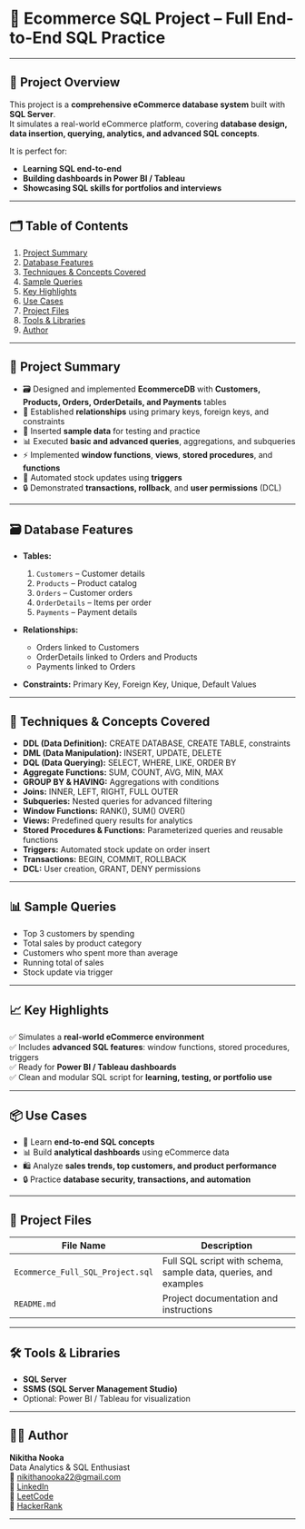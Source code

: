 # 🛒 Ecommerce SQL Project – Full End-to-End SQL Practice
---

## 📌 Project Overview

This project is a **comprehensive eCommerce database system** built with **SQL Server**.  
It simulates a real-world eCommerce platform, covering **database design, data insertion, querying, analytics, and advanced SQL concepts**.  

It is perfect for:
- **Learning SQL end-to-end**  
- **Building dashboards in Power BI / Tableau**  
- **Showcasing SQL skills for portfolios and interviews**

---

## 🗂️ Table of Contents
1. [Project Summary](#-project-summary)  
2. [Database Features](#-database-features)  
3. [Techniques & Concepts Covered](#-techniques--concepts-covered)  
4. [Sample Queries](#-sample-queries)  
5. [Key Highlights](#-key-highlights)  
6. [Use Cases](#-use-cases)  
7. [Project Files](#-project-files)  
8. [Tools & Libraries](#-tools--libraries)  
9. [Author](#-author)  

---

## 📌 Project Summary

- 🗃️ Designed and implemented **EcommerceDB** with **Customers, Products, Orders, OrderDetails, and Payments** tables  
- 🔗 Established **relationships** using primary keys, foreign keys, and constraints  
- 🧪 Inserted **sample data** for testing and practice  
- 📊 Executed **basic and advanced queries**, aggregations, and subqueries  
- ⚡ Implemented **window functions**, **views**, **stored procedures**, and **functions**  
- 🔄 Automated stock updates using **triggers**  
- 🔒 Demonstrated **transactions, rollback**, and **user permissions** (DCL)  

---

## 🗃️ Database Features

- **Tables:**
  1. `Customers` – Customer details  
  2. `Products` – Product catalog  
  3. `Orders` – Customer orders  
  4. `OrderDetails` – Items per order  
  5. `Payments` – Payment details  

- **Relationships:**
  - Orders linked to Customers  
  - OrderDetails linked to Orders and Products  
  - Payments linked to Orders  

- **Constraints:** Primary Key, Foreign Key, Unique, Default Values  

---

## 🧠 Techniques & Concepts Covered

- **DDL (Data Definition):** CREATE DATABASE, CREATE TABLE, constraints  
- **DML (Data Manipulation):** INSERT, UPDATE, DELETE  
- **DQL (Data Querying):** SELECT, WHERE, LIKE, ORDER BY  
- **Aggregate Functions:** SUM, COUNT, AVG, MIN, MAX  
- **GROUP BY & HAVING:** Aggregations with conditions  
- **Joins:** INNER, LEFT, RIGHT, FULL OUTER  
- **Subqueries:** Nested queries for advanced filtering  
- **Window Functions:** RANK(), SUM() OVER()  
- **Views:** Predefined query results for analytics  
- **Stored Procedures & Functions:** Parameterized queries and reusable functions  
- **Triggers:** Automated stock update on order insert  
- **Transactions:** BEGIN, COMMIT, ROLLBACK  
- **DCL:** User creation, GRANT, DENY permissions  

---

## 📊 Sample Queries

- Top 3 customers by spending  
- Total sales by product category  
- Customers who spent more than average  
- Running total of sales  
- Stock update via trigger  

---

## 📈 Key Highlights

✅ Simulates a **real-world eCommerce environment**  
✅ Includes **advanced SQL features**: window functions, stored procedures, triggers  
✅ Ready for **Power BI / Tableau dashboards**  
✅ Clean and modular SQL script for **learning, testing, or portfolio use**  

---

## 📦 Use Cases

- 🧮 Learn **end-to-end SQL concepts**  
- 📊 Build **analytical dashboards** using eCommerce data  
- 🛍️ Analyze **sales trends, top customers, and product performance**  
- 🔒 Practice **database security, transactions, and automation**  

---

## 📁 Project Files

| File Name                          | Description                                              |
|------------------------------------|----------------------------------------------------------|
| `Ecommerce_Full_SQL_Project.sql`    | Full SQL script with schema, sample data, queries, and examples |
| `README.md`                         | Project documentation and instructions                  |

---

## 🛠️ Tools & Libraries

- **SQL Server**  
- **SSMS (SQL Server Management Studio)**  
- Optional: Power BI / Tableau for visualization  

---

## 🧑‍💻 Author

**Nikitha Nooka**  
Data Analytics & SQL Enthusiast  
📧 nikithanooka22@gmail.com  
🔗 [LinkedIn](https://www.linkedin.com/in/nikithanooka22)  
🔗 [LeetCode](https://leetcode.com/u/NikithaNooka/)  
🔗 [HackerRank](https://www.hackerrank.com/profile/NIKITHANOOKA22)  

---

